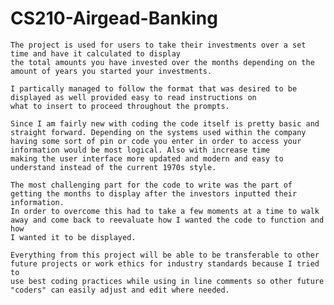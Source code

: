# CS210-Airgead-Banking

    The project is used for users to take their investments over a set time and have it calculated to display 
    the total amounts you have invested over the months depending on the amount of years you started your investments.
    
    I partically managed to follow the format that was desired to be displayed as well provided easy to read instructions on 
    what to insert to proceed throughout the prompts.
    
    Since I am fairly new with coding the code itself is pretty basic and straight forward. Depending on the systems used within the company
    having some sort of pin or code you enter in order to access your information would be most logical. Also with increase time
    making the user interface more updated and modern and easy to understand instead of the current 1970s style.
    
    The most challenging part for the code to write was the part of getting the months to display after the investors inputted their information.
    In order to overcome this had to take a few moments at a time to walk away and come back to reevaluate how I wanted the code to function and how
    I wanted it to be displayed. 
    
    Everything from this project will be able to be transferable to other future projects or work ethics for industry standards because I tried to
    use best coding practices while using in line comments so other future "coders" can easily adjust and edit where needed.
    
    
